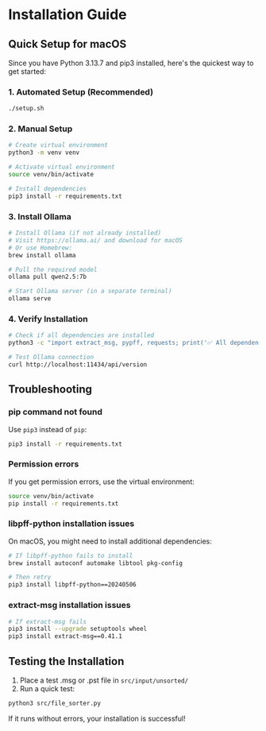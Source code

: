 # Installation Guide

## Quick Setup for macOS

Since you have Python 3.13.7 and pip3 installed, here's the quickest way to get started:

### 1. Automated Setup (Recommended)
```bash
./setup.sh
```

### 2. Manual Setup
```bash
# Create virtual environment
python3 -m venv venv

# Activate virtual environment
source venv/bin/activate

# Install dependencies
pip3 install -r requirements.txt
```

### 3. Install Ollama
```bash
# Install Ollama (if not already installed)
# Visit https://ollama.ai/ and download for macOS
# Or use Homebrew:
brew install ollama

# Pull the required model
ollama pull qwen2.5:7b

# Start Ollama server (in a separate terminal)
ollama serve
```

### 4. Verify Installation
```bash
# Check if all dependencies are installed
python3 -c "import extract_msg, pypff, requests; print('✅ All dependencies installed')"

# Test Ollama connection
curl http://localhost:11434/api/version
```

## Troubleshooting

### pip command not found
Use `pip3` instead of `pip`:
```bash
pip3 install -r requirements.txt
```

### Permission errors
If you get permission errors, use the virtual environment:
```bash
source venv/bin/activate
pip install -r requirements.txt
```

### libpff-python installation issues
On macOS, you might need to install additional dependencies:
```bash
# If libpff-python fails to install
brew install autoconf automake libtool pkg-config

# Then retry
pip3 install libpff-python==20240506
```

### extract-msg installation issues
```bash
# If extract-msg fails
pip3 install --upgrade setuptools wheel
pip3 install extract-msg==0.41.1
```

## Testing the Installation

1. Place a test .msg or .pst file in `src/input/unsorted/`
2. Run a quick test:
```bash
python3 src/file_sorter.py
```

If it runs without errors, your installation is successful!